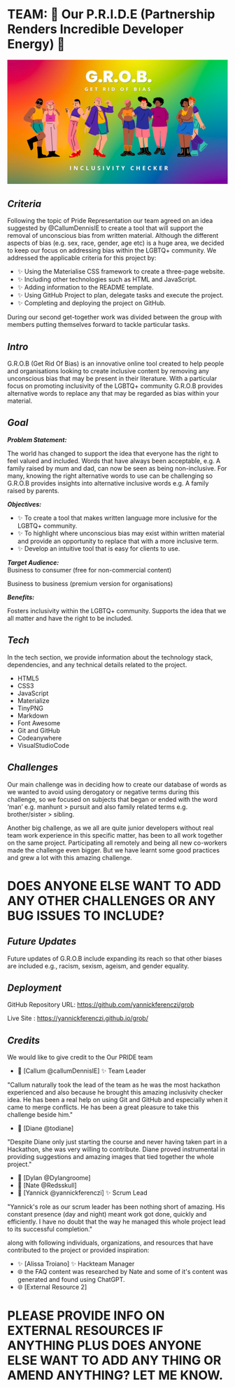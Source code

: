 # TEAM: 🌈 Our P.R.I.D.E (Partnership Renders Incredible Developer Energy) 🥳

![GROB - Get Rid Of Bias Inclusivity Checker Pride Banner](assets/img/rm-grob-header.webp)

## **_Criteria_**

Following the topic of Pride Representation our team agreed on an idea suggested by @CallumDennisIE to create a tool that will support the removal of unconscious bias from written material. Although the different aspects of bias (e.g. sex, race, gender, age etc) is a huge area, we decided to keep our focus on addressing bias within the LGBTQ+ community.
We addressed the applicable criteria for this project by:

- ✨ Using the Materialise CSS framework to create a three-page website.
- ✨ Including other technologies such as HTML and JavaScript.
- ✨ Adding information to the README template.
- ✨ Using GitHub Project to plan, delegate tasks and execute the project.
- ✨ Completing and deploying the project on GitHub.

During our second get-together work was divided between the group with members putting themselves forward to tackle particular tasks.

## **_Intro_**

G.R.O.B (Get Rid Of Bias) is an innovative online tool created to help people and organisations looking to create inclusive content by removing any unconscious bias that may be present in their literature. With a particular focus on promoting inclusivity of the LGBTQ+ community G.R.O.B provides alternative words to replace any that may be regarded as bias within your material.

## **_Goal_**

**_Problem Statement:_**

The world has changed to support the idea that everyone has the right to feel valued and included. Words that have always been acceptable, e.g. A family raised by mum and dad, can now be seen as being non-inclusive. For many, knowing the right alternative words to use can be challenging so G.R.O.B provides insights into alternative inclusive words e.g. A family raised by parents.

**_Objectives:_**

- ✨ To create a tool that makes written language more inclusive for the LGBTQ+ community.
- ✨ To highlight where unconscious bias may exist within written material and provide an opportunity to replace that with a more inclusive term.
- ✨ Develop an intuitive tool that is easy for clients to use.

**_Target Audience:_**  
Business to consumer (free for non-commercial content)

Business to business (premium version for organisations)

**_Benefits:_**

Fosters inclusivity within the LGBTQ+ community.
Supports the idea that we all matter and have the right to be included.

## **_Tech_**

In the tech section, we provide information about the technology stack, dependencies, and any technical details related to the project.

- HTML5
- CSS3
- JavaScript
- Materialize
- TinyPNG
- Markdown
- Font Awesome
- Git and GitHub
- Codeanywhere
- VisualStudioCode

## **_Challenges_**

Our main challenge was in deciding how to create our database of words as we wanted to avoid using derogatory or negative terms during this challenge, so we focused on subjects that began or ended with the word ‘man’ e.g. manhunt > pursuit and also family related terms e.g. brother/sister > sibling.

Another big challenge, as we all are quite junior developers without real team work experience in this specific matter, has been to all work together on the same project. Participating all remotely and being all new co-workers made the challenge even bigger. But we have learnt some good practices and grew a lot with this amazing challenge.

# DOES ANYONE ELSE WANT TO ADD ANY OTHER CHALLENGES OR ANY BUG ISSUES TO INCLUDE?

## **_Future Updates_**

Future updates of G.R.O.B include expanding its reach so that other biases are included e.g., racism, sexism, ageism, and gender equality.

## **_Deployment_**

GitHub Repository URL: https://github.com/yannickferenczi/grob

Live Site : https://yannickferenczi.github.io/grob/

## **_Credits_**

We would like to give credit to the Our PRIDE team

- 🙌 [Callum @callumDennisIE] ✨ Team Leader

 "Callum naturally took the lead of the team as he was the most hackathon experienced and also because he brought this amazing inclusivity checker idea. He has been a real help on using Git and GitHub and especially when it came to merge conflicts. He has been a great pleasure to take this challenge beside him."

- 🙌 [Diane @todiane]

 "Despite Diane only just starting the course and never having taken part in a Hackathon, she was very willing to contribute. Diane proved instrumental in providing suggestions and amazing images that tied together the whole project."

- 🙌 [Dylan @Dylangroome]
- 🙌 [Nate @Redsskull]
- 🙌 [Yannick @yannickferenczi] ✨ Scrum Lead

 "Yannick's role as our scrum leader has been nothing short of amazing. His constant presence (day and night) meant work got done, quickly and    efficiently. I have no doubt that the way he managed this whole project lead to its successful completion."

along with following individuals, organizations, and resources that have contributed to the project or provided inspiration:

- ✨ [Alissa Troiano] ✨ Hackteam Manager
- 🌐 the FAQ content was researched by Nate and some of it's content was generated and found using ChatGPT.
- 🌐 [External Resource 2]

# PLEASE PROVIDE INFO ON EXTERNAL RESOURCES IF ANYTHING PLUS DOES ANYONE ELSE WANT TO ADD ANY THING OR AMEND ANYTHING? LET ME KNOW.
